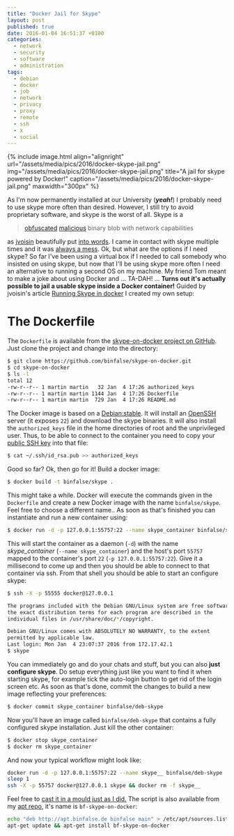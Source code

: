 ```yaml
---
title: "Docker Jail for Skype"
layout: post
published: true
date: 2016-01-04 16:51:37 +0100
categories:
  - network
  - security
  - software
  - administration
tags:
  - debian
  - docker
  - job
  - network
  - privacy
  - proxy
  - remote
  - ssh
  - x
  - social
---
```


{% include image.html align="alignright" url="/assets/media/pics/2016/docker-skype-jail.png" img="/assets/media/pics/2016/docker-skype-jail.png" title="A jail for skype powered by Docker!" caption="/assets/media/pics/2016/docker-skype-jail.png" maxwidth="300px" %}

As I'm now permanently installed at our University (***yeah!***) I probably need to use skype more often than desired. However, I still try to avoid proprietary software, and skype is the worst of all. Skype is a 

> [obfuscated](http://www.oklabs.net/skype-reverse-engineering-the-long-journey/) [malicious](http://linux.slashdot.org/story/07/08/26/1312256/skype-linux-reads-password-and-firefox-profile) binary blob with network capabilities

as [jvoisin](https://dustri.org/) beautifully put [into words](https://www.dustri.org/b/running-skype-in-docker.html). I came in contact with skype multiple times and it was [always a mess](http://esmz-designz.com/index.php?site=blog&menu2see=date&menu2month=9-2009&entry=62&title=Probleme_mit_Skype_auf_einem_Debian).
Ok, but what are the options if I need skype? So far I've been using a virtual box if I needed to call somebody who insisted on using skype, but now that I'll be using skype more often I need an alternative to running a second OS on my machine. My friend Tom meant to make a joke about using Docker and ... TA-DAH! ... **Turns out it's actually possible to jail a usable skype inside a Docker container!**
Guided by jvoisin's article [Running Skype in docker](https://www.dustri.org/b/running-skype-in-docker.html) I created my own setup:

# The Dockerfile

The `Dockerfile` is available from the [skype-on-docker project on GitHub](https://github.com/binfalse/skype-on-docker). Just clone the project and change into the directory:

~~~~~~~ bash
$ git clone https://github.com/binfalse/skype-on-docker.git
$ cd skype-on-docker
$ ls -l
total 12
-rw-r--r-- 1 martin martin   32 Jan  4 17:26 authorized_keys
-rw-r--r-- 1 martin martin 1144 Jan  4 17:26 Dockerfile
-rw-r--r-- 1 martin martin  729 Jan  4 17:26 README.md
~~~~~~~

The Docker image is based on a [Debian:stable](https://hub.docker.com/_/debian/). It will install an [OpenSSH](http://www.openssh.com/) server (it exposes `22`) and download the skype binaries. It will also install the `authorized_keys` file in the home directories of root and the unprivileged user. Thus, to be able to connect to the container you need to copy your [public SSH key](https://wiki.archlinux.org/index.php/SSH_Keys) into that file:

~~~~~~~ bash
$ cat ~/.ssh/id_rsa.pub >> authorized_keys
~~~~~~~

Good so far? Ok, then go for it! Build a docker image:

~~~~~~~~ bash
$ docker build -t binfalse/skype .
~~~~~~~~

This might take a while. Docker will execute the commands given in the `Dockerfile` and create a new Docker image with the name `binfalse/skype`. Feel free to choose a different name..
As soon as that's finished you can instantiate and run a new container using:

~~~~~~~~ bash
$ docker run -d -p 127.0.0.1:55757:22 --name skype_container binfalse/skype
~~~~~~~~

This will start the container as a daemon (`-d`) with the name *skype_container* (`--name skype_container`) and the host's port `55757` mapped to the container's port `22` (`-p 127.0.0.1:55757:22`).
Give it a millisecond to come up and then you should be able to connect to that container via ssh. From that shell you should be able to start an configure skype:

~~~~~~~~ bash
$ ssh -X -p 55555 docker@127.0.0.1

The programs included with the Debian GNU/Linux system are free software;
the exact distribution terms for each program are described in the
individual files in /usr/share/doc/*/copyright.

Debian GNU/Linux comes with ABSOLUTELY NO WARRANTY, to the extent
permitted by applicable law.
Last login: Mon Jan  4 23:07:37 2016 from 172.17.42.1
$ skype
~~~~~~~~

You can immediately go and do your chats and stuff, but you can also **just configure skype**. Do setup everything just like you want to find it when starting skype, for example tick the auto-login button to get rid of the login screen etc.
As soon as that's done, commit the changes to build a new image reflecting your preferences:

~~~~~~~~ bash
$ docker commit skype_container binfalse/deb-skype
~~~~~~~~

Now you'll have an image called `binfalse/deb-skype` that contains a fully configured skype installation. Just kill the other container:

~~~~~~~~ bash
$ docker stop skype_container
$ docker rm skype_container
~~~~~~~~

And now your typical workflow might look like:

~~~~~~~~ bash
docker run -d -p 127.0.0.1:55757:22 --name skype__ binfalse/deb-skype
sleep 1
ssh -X -p 55757 docker@127.0.0.1 skype && docker rm -f skype__
~~~~~~~~

Feel free to [cast it in a mould just as I did.](https://github.com/binfalse/skype-on-docker/blob/master/skype-on-docker.sh)
The script is also available from my [apt repo](/software/conf-rc/sources-list/), it's name is `bf-skype-on-docker`:

~~~~~~~~ bash
echo "deb http://apt.binfalse.de binfalse main" > /etc/apt/sources.list.d/binfalse.list
apt-get update && apt-get install bf-skype-on-docker
~~~~~~~~




